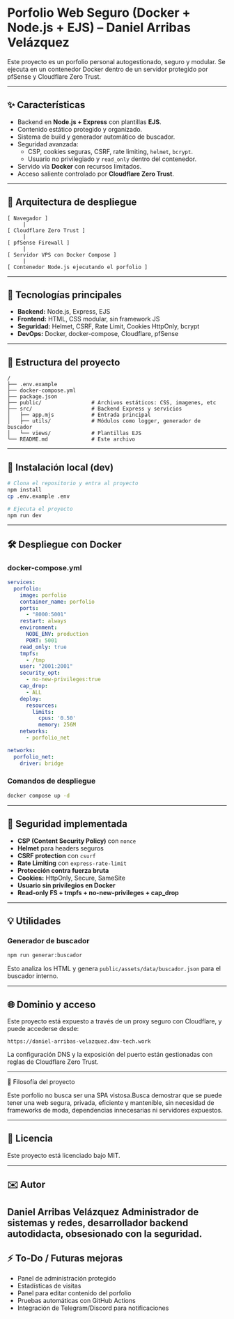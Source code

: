 
#  Porfolio Web Seguro (Docker + Node.js + EJS) – Daniel Arribas Velázquez

Este proyecto es un porfolio personal autogestionado, seguro y modular. Se ejecuta en un contenedor Docker dentro de un servidor protegido por pfSense y Cloudflare Zero Trust.

---

## ✨ Características

- Backend en **Node.js + Express** con plantillas **EJS**.
- Contenido estático protegido y organizado.
- Sistema de build y generador automático de buscador.
- Seguridad avanzada:
  - CSP, cookies seguras, CSRF, rate limiting, `helmet`, `bcrypt`.
  - Usuario no privilegiado y `read_only` dentro del contenedor.
- Servido vía **Docker** con recursos limitados.
- Acceso saliente controlado por **Cloudflare Zero Trust**.

---

## 🚸 Arquitectura de despliegue

```text
[ Navegador ]
     |
[ Cloudflare Zero Trust ]
     |
[ pfSense Firewall ]
     |
[ Servidor VPS con Docker Compose ]
     |
[ Contenedor Node.js ejecutando el porfolio ]
```

---

## 🚀 Tecnologías principales

- **Backend:** Node.js, Express, EJS
- **Frontend:** HTML, CSS modular, sin framework JS
- **Seguridad:** Helmet, CSRF, Rate Limit, Cookies HttpOnly, bcrypt
- **DevOps:** Docker, docker-compose, Cloudflare, pfSense

---

## 📁 Estructura del proyecto

```
/
├── .env.example
├── docker-compose.yml
├── package.json
├── public/                # Archivos estáticos: CSS, imagenes, etc
├── src/                   # Backend Express y servicios
│   ├── app.mjs            # Entrada principal
│   ├── utils/             # Módulos como logger, generador de buscador
│   └── views/             # Plantillas EJS
└── README.md              # Este archivo
```

---

## 🔧 Instalación local (dev)

```bash
# Clona el repositorio y entra al proyecto
npm install
cp .env.example .env

# Ejecuta el proyecto
npm run dev
```

---

## 🛠️ Despliegue con Docker

### docker-compose.yml
```yaml
services:
  porfolio:
    image: porfolio
    container_name: porfolio
    ports:
      - "8000:5001"
    restart: always
    environment:
      NODE_ENV: production
      PORT: 5001
    read_only: true
    tmpfs:
      - /tmp
    user: "2001:2001"
    security_opt:
      - no-new-privileges:true
    cap_drop:
      - ALL
    deploy:
      resources:
        limits:
          cpus: '0.50'
          memory: 256M
    networks:
      - porfolio_net

networks:
  porfolio_net:
    driver: bridge
```

### Comandos de despliegue
```bash
docker compose up -d
```

---

## 🔐 Seguridad implementada

- **CSP (Content Security Policy)** con `nonce`
- **Helmet** para headers seguros
- **CSRF protection** con `csurf`
- **Rate Limiting** con `express-rate-limit`
- **Protección contra fuerza bruta**
- **Cookies:** HttpOnly, Secure, SameSite
- **Usuario sin privilegios en Docker**
- **Read-only FS + tmpfs + no-new-privileges + cap_drop**

---

## 💡 Utilidades

### Generador de buscador
```bash
npm run generar:buscador
```
Esto analiza los HTML y genera `public/assets/data/buscador.json` para el buscador interno.

---

## 🌐 Dominio y acceso

Este proyecto está expuesto a través de un proxy seguro con Cloudflare, y puede accederse desde:

```
https://daniel-arribas-velazquez.dav-tech.work
```

La configuración DNS y la exposición del puerto están gestionadas con reglas de Cloudflare Zero Trust.

---

🧠 Filosofía del proyecto

Este porfolio no busca ser una SPA vistosa.Busca demostrar que se puede tener una web segura, privada, eficiente y mantenible, sin necesidad de frameworks de moda, dependencias innecesarias ni servidores expuestos.

---
## 📜 Licencia

Este proyecto está licenciado bajo MIT.

---

## ✉️ Autor

Daniel Arribas Velázquez  Administrador de sistemas y redes, desarrollador backend autodidacta, obsesionado con la seguridad.
---

## ⚡ To-Do / Futuras mejoras

- Panel de administración protegido
- Estadísticas de visitas
- Panel para editar contenido del porfolio
- Pruebas automáticas con GitHub Actions
- Integración de Telegram/Discord para notificaciones

